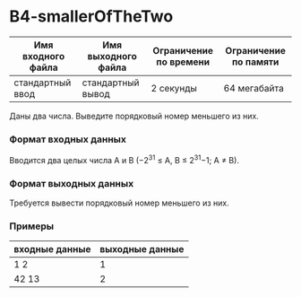 # B4-smallerOfTheTwo

|Имя входного файла|Имя выходного файла|Ограничение по времени|Ограничение по памяти|
|-|-|-|-|
|стандартный ввод|стандартный вывод|2 секунды|64 мегабайта|

Даны два числа. Выведите порядковый номер меньшего из них.
### Формат входных данных
Вводится два целых числа A и B (−2<sup>31</sup> ≤ A, B ≤ 2<sup>31</sup>−1; A ≠ B).
### Формат выходных данных
Требуется вывести порядковый номер меньшего из них.
### Примеры
|входные данные|выходные данные|
|-|-|
|1 2|1|
|42 13|2|
